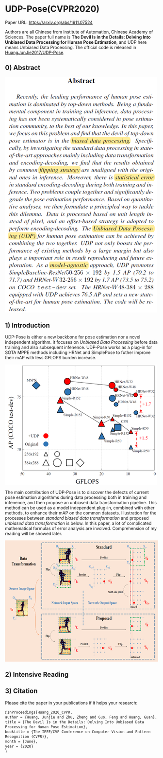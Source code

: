 # UDP-Pose(CVPR2020)

Paper URL: https://arxiv.org/abs/1911.07524

Authors are all Chinese from Institute of Automation, Chinese Academy of Sciences. The paper full name is **The Devil Is in the Details: Delving Into Unbiased Data Processing for Human Pose Estimation**, and UDP here means Unbiased Data Processing. The official code is released in [HuangJunJie2017/UDP-Pose](https://github.com/HuangJunJie2017/UDP-Pose). 

## 0) Abstract

<img src="./materials/Abstract.png" width = "500" alt="" align=center />

## 1) Introduction

UDP-Pose is either a new backbone for pose estimation nor a novel independent algorithm. It focuses on *Unbiased Data Processing* before data training and also subsequent infenence. UDP-Pose works as a plug-in for SOTA MPPE methods including HRNet and SimplePose to futher improve their mAP with less GFLOPS burden increase.

<img src="./materials/UDP_plug-in.png" width = "500" alt="" align=center />

The main contribution of UDP-Pose is to discover the defects of current pose estimation algorithms during data processing both in training and infenence, and then propose an unbiased data transformation pipeline. This method can be used as a model independent plug-in, combined with other methods, to enhance their mAP on the common datasets. Illustration for the processes between *standard biased data transformation* and proposed *unbiased data transformation* is below. In this paper, a lot of complicated mathematical formulas of error analysis are involved. Comprehension of my reading will be showed later.

<img src="./materials/UnbiasedDataProcessing.png" height = "400" alt="" align=center />


## 2) Intensive Reading


## 3) Citation
Please cite the paper in your publications if it helps your research:
```
@InProceedings{Huang_2020_CVPR,
author = {Huang, Junjie and Zhu, Zheng and Guo, Feng and Huang, Guan},
title = {The Devil Is in the Details: Delving Into Unbiased Data Processing for Human Pose Estimation},
booktitle = {The IEEE/CVF Conference on Computer Vision and Pattern Recognition (CVPR)},
month = {June},
year = {2020}
}
```

